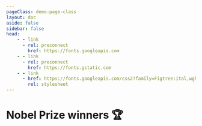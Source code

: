 ```yaml
---
pageClass: demo-page-class
layout: doc
aside: false
sidebar: false
head:
    - - link
      - rel: preconnect
        href: https://fonts.googleapis.com
    - - link
      - rel: preconnect
        href: https://fonts.gstatic.com
    - - link
      - href: https://fonts.googleapis.com/css2?family=Figtree:ital,wght@0,300..900;1,300..900&display=swap
        rel: stylesheet
---
```


<script setup>
import Grid from './DemoNobel.vue'
</script>

<style>
@media (min-width: 1440px) {
      .demo-page-class .VPDoc:not(.has-sidebar) .content {
        max-width: 1440px;
    }
}
</style>

# Nobel Prize winners 🏆
<br /> 

<div class="demo-container">
<Grid class="nobel-grid"/>
</div>
